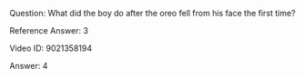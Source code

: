 Question: What did the boy do after the oreo fell from his face the first time?

Reference Answer: 3

Video ID: 9021358194

Answer: 4

